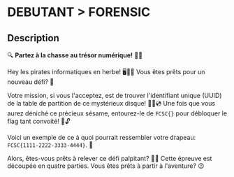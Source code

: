 # DEBUTANT > FORENSIC
## Description 

🔍 **Partez à la chasse au trésor numérique!** 🏴‍☠️

Hey les pirates informatiques en herbe! 🖥️🏴‍☠️ Vous êtes prêts pour un nouveau défi? 💪

Votre mission, si vous l'acceptez, est de trouver l'identifiant unique (UUID) de la table de partition de ce mystérieux disque! 🕵️‍♂️💿 Une fois que vous aurez déniché ce précieux sésame, entourez-le de `FCSC{}` pour débloquer le flag tant convoité! 🚩🔓

Voici un exemple de ce à quoi pourrait ressembler votre drapeau: `FCSC{1111-2222-3333-4444}`. 🌟

Alors, êtes-vous prêts à relever ce défi palpitant? 🚀💥 Cette épreuve est découpée en quatre parties. Vous êtes prêts à partir à l'aventure? 😉